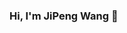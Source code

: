 ### Hi, I'm JiPeng Wang 👋

<!--
**WangJPLeo/WangJPLeo** is a ✨ _special_ ✨ repository because its `README.md` (this file) appears on your GitHub profile.

Here are some ideas to get you started:

- 🔭 I’m currently working on ...
- 🌱 I’m currently learning ...
- 👯 I’m looking to collaborate on ...
- 🤔 I’m looking for help with ...
- 💬 Ask me about ...
- 📫 How to reach me: ...
- 😄 Pronouns: ...
- ⚡ Fun fact: ...
-->

<!--
[![Top Langs](https://github-readme-stats.vercel.app/api/top-langs/?username=WangJPLeo)](https://github.com/WangJPLeo/github-readme-stats)
-->
<!--
![WangJPLeo's GitHub stats](https://github-readme-stats.vercel.app/api?username=WangJPLeo&show_icons=true&theme=tokyonight)
-->
<!--
![decription](https://img.shields.io/badge/tools-java-green)
-->
